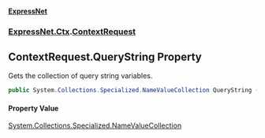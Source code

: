 #### [ExpressNet](ExpressNet.md 'ExpressNet')
### [ExpressNet.Ctx](ExpressNet.Ctx.md 'ExpressNet.Ctx').[ContextRequest](ExpressNet.Ctx.ContextRequest.md 'ExpressNet.Ctx.ContextRequest')

## ContextRequest.QueryString Property

Gets the collection of query string variables.

```csharp
public System.Collections.Specialized.NameValueCollection QueryString { get; }
```

#### Property Value
[System.Collections.Specialized.NameValueCollection](https://docs.microsoft.com/en-us/dotnet/api/System.Collections.Specialized.NameValueCollection 'System.Collections.Specialized.NameValueCollection')